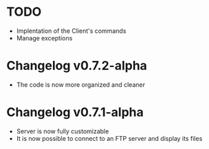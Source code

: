 # TODO
* Implentation of the Client's commands
* Manage exceptions

# Changelog v0.7.2-alpha
* The code is now more organized and cleaner

# Changelog v0.7.1-alpha
* Server is now fully customizable
* It is now possible to connect to an FTP server and display its files